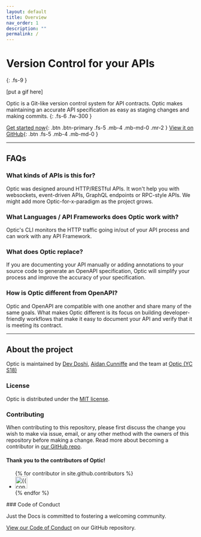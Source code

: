 ```yaml
---
layout: default
title: Overview
nav_order: 1
description: ""
permalink: /
---
```


# Version Control for your APIs
{: .fs-9 }


[put   a     gif   here]

Optic is a Git-like version control system for API contracts. Optic makes maintaining an accurate API specification as easy as staging changes and making commits.
{: .fs-6 .fw-300 }


[Get started now](/setup){: .btn .btn-primary .fs-5 .mb-4 .mb-md-0 .mr-2 } [View it on GitHub](https://github.com/pmarsceill/just-the-docs){: .btn .fs-5 .mb-4 .mb-md-0 }

---

## FAQs

### What kinds of APIs is this for?
Optic was designed around HTTP/RESTful APIs. It won't help you with websockets, event-driven APIs, GraphQL endpoints or RPC-style APIs. We might add more Optic-for-x-paradigm as the project grows.

### What Languages / API Frameworks does Optic work with?
Optic's CLI monitors the HTTP traffic going in/out of your API process and can work with any API Framework.

### What does Optic replace?
If you are documenting your API manually or adding annotations to your source code to generate an OpenAPI specification, Optic will simplify your process and improve the accuracy of your specification.


### How is Optic different from OpenAPI?
Optic and OpenAPI are compatible with one another and share many of the same goals. What makes Optic different is its focus on building developer-friendly workflows that make it easy to document your API and verify that it is meeting its contract.


---

## About the project

Optic is maintained by [Dev Doshi](https://github.com/devdoshi), [Aidan Cunniffe](https://github.com/acunniffe) and the team at [Optic (YC S18)](https://useoptic.com)

### License

Optic is distributed under the [MIT license](https://github.com/opticdev/optic/blob/master/LICENSE).

### Contributing

When contributing to this repository, please first discuss the change you wish to make via issue,
email, or any other method with the owners of this repository before making a change. Read more about becoming a contributor in [our GitHub repo](https://github.com/pmarsceill/just-the-docs#contributing).

#### Thank you to the contributors of Optic!
<ul class="list-style-none">
{% for contributor in site.github.contributors %}
  <li class="d-inline-block mr-1">
     <a href="{{ contributor.html_url }}"><img src="{{ contributor.avatar_url }}" width="32" height="32" alt="{{ contributor.login }}"/></a>
  </li>
{% endfor %}
</ul>
### Code of Conduct

Just the Docs is committed to fostering a welcoming community.

[View our Code of Conduct](https://github.com/pmarsceill/just-the-docs/tree/master/CODE_OF_CONDUCT.md) on our GitHub repository.
